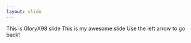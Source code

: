 ```yaml
---
layout: slide
---
```

This is GloryX98 slide
This is my awesome slide
Use the left arrow to go back!